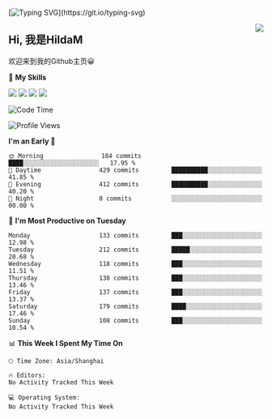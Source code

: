 [![Typing SVG](https://readme-typing-svg.herokuapp.com?size=50&duration=5000&color=8C43EA&vCenter=true&width=2000&height=70&lines=开拓视野,+冲破艰险,+洞悉所有,+贴近生活,+寻找真爱,+感受彼此;这就是人生的目的.)](https://git.io/typing-svg)

<a href="#">
  <img align="right" src="https://github-readme-stats.vercel.app/api?username=HildaM&count_private=true&show_icons=true&bg_color=15,f2f7fd,E0EAFC" />
</a>

## Hi, 我是HildaM

欢迎来到我的Github主页😀

🌟 **My Skills**  

![](https://img.shields.io/badge/-Python-3776AB?style=flat-square&logo=Python&logoColor=fff)
![](https://img.shields.io/badge/-Java-F7DF1E?style=flat-square&logo=Java&logoColor=fff)
![](https://img.shields.io/badge/-Linux-000000?style=flat-square&logo=Linux&logoColor=fff)
![](https://img.shields.io/badge/-Golang-000000?style=flat-square&logo=Golang&logoColor=fff)




<!--START_SECTION:waka-->
![Code Time](http://img.shields.io/badge/Code%20Time-199%20hrs%2057%20mins-blue)

![Profile Views](http://img.shields.io/badge/Profile%20Views-0-blue)

**I'm an Early 🐤** 

```text
🌞 Morning                184 commits         ████░░░░░░░░░░░░░░░░░░░░░   17.95 % 
🌆 Daytime                429 commits         ██████████░░░░░░░░░░░░░░░   41.85 % 
🌃 Evening                412 commits         ██████████░░░░░░░░░░░░░░░   40.20 % 
🌙 Night                  0 commits           ░░░░░░░░░░░░░░░░░░░░░░░░░   00.00 % 
```
📅 **I'm Most Productive on Tuesday** 

```text
Monday                   133 commits         ███░░░░░░░░░░░░░░░░░░░░░░   12.98 % 
Tuesday                  212 commits         █████░░░░░░░░░░░░░░░░░░░░   20.68 % 
Wednesday                118 commits         ███░░░░░░░░░░░░░░░░░░░░░░   11.51 % 
Thursday                 138 commits         ███░░░░░░░░░░░░░░░░░░░░░░   13.46 % 
Friday                   137 commits         ███░░░░░░░░░░░░░░░░░░░░░░   13.37 % 
Saturday                 179 commits         ████░░░░░░░░░░░░░░░░░░░░░   17.46 % 
Sunday                   108 commits         ███░░░░░░░░░░░░░░░░░░░░░░   10.54 % 
```


📊 **This Week I Spent My Time On** 

```text
🕑︎ Time Zone: Asia/Shanghai

🔥 Editors: 
No Activity Tracked This Week

💻 Operating System: 
No Activity Tracked This Week
```


<!--END_SECTION:waka-->
